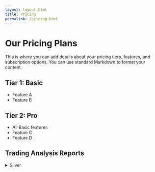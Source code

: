 ```yaml
---
layout: layout.html
title: Pricing
permalink: /pricing.html
---
```


# Our Pricing Plans

This is where you can add details about your pricing tiers, features, and subscription options. You can use standard Markdown to format your content.

## Tier 1: Basic
- Feature A
- Feature B

## Tier 2: Pro
- All Basic features
- Feature C
- Feature D

## Trading Analysis Reports
<details class="report-accordion">
  <summary>
    <span>Silver</span>
  </summary>
  <div class="report-content">
    <ul>
      <li><a href="/pricing-reports/slv_trading/">SLV Trading Analysis</a></li>
      <li><a href="/pricing-reports/SLVR_trading/">SLVR Trading Analysis</a></li>
      <li><a href="/pricing-reports/SSLN.L_trading/">SSLN.L Trading Analysis</a></li>
    </ul>
  </div>
</details>